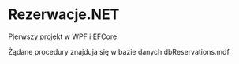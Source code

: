 # Rezerwacje.NET

Pierwszy projekt w WPF i EFCore.

Żądane procedury znajduja się w bazie danych dbReservations.mdf.
